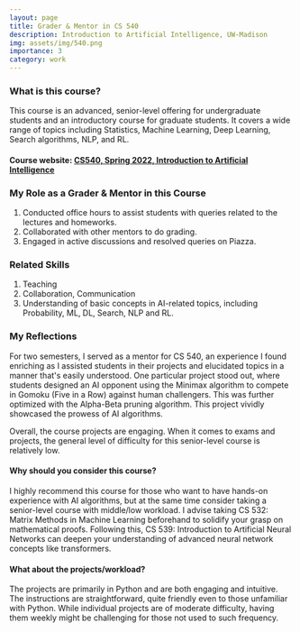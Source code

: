 ```yaml
---
layout: page
title: Grader & Mentor in CS 540
description: Introduction to Artificial Intelligence, UW-Madison
img: assets/img/540.png
importance: 3
category: work
---
```

<!-- https://pages.cs.wisc.edu/~mgliu/CS640/F22/index.html -->

### What is this course?

This course is an advanced, senior-level offering for undergraduate students and an introductory course for graduate students. It covers a wide range of topics including Statistics, Machine Learning, Deep Learning, Search algorithms, NLP, and RL.


#### Course website: <a href="https://pages.cs.wisc.edu/~sharonli/courses/cs540_spring2022/schedule.html">CS540, Spring 2022, Introduction to Artificial Intelligence</a>



### My Role as a Grader & Mentor in this Course

1. Conducted office hours to assist students with queries related to the lectures and homeworks.
2. Collaborated with other mentors to do grading.
4. Engaged in active discussions and resolved queries on Piazza.


### Related Skills

1. Teaching
2. Collaboration, Communication
3. Understanding of basic concepts in AI-related topics, including Probability, ML, DL, Search, NLP and RL.


### My Reflections
For two semesters, I served as a mentor for CS 540, an experience I found enriching as I assisted students in their projects and elucidated topics in a manner that's easily understood. One particular project stood out, where students designed an AI opponent using the Minimax algorithm to compete in Gomoku (Five in a Row) against human challengers. This was further optimized with the Alpha-Beta pruning algorithm. This project vividly showcased the prowess of AI algorithms.

Overall, the course projects are engaging. When it comes to exams and projects, the general level of difficulty for this senior-level course is relatively low.

#### Why should you consider this course?

I highly recommend this course for those who want to have hands-on experience with AI algorithms, but at the same time consider taking a senior-level course with middle/low workload. I advise taking CS 532: Matrix Methods in Machine Learning beforehand to solidify your grasp on mathematical proofs. Following this, CS 539: Introduction to Artificial Neural Networks can deepen your understanding of advanced neural network concepts like transformers. 

#### What about the projects/workload?

The projects are primarily in Python and are both engaging and intuitive. The instructions are straightforward, quite friendly even to those unfamiliar with Python. While individual projects are of moderate difficulty, having them weekly might be challenging for those not used to such frequency.


